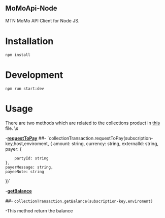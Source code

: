 ## MoMoApi-Node
MTN MoMo API Client for Node JS. 

# Installation
` npm install `

#  Development 
` npm run start:dev `


#  Usage 
There are two methods which are related to the collections product in [this](https://github.com/Kaminto/momoapi-node/blob/master/src/main.ts) file. \s


-[**requestToPay**](https://github.com/Kaminto/momoapi-node/blob/master/src/main.ts#L12)
##-
`collectionTransaction.requestToPay(subscription-key,host,enviroment, {
    amount: string,
    currency: string,
    externalId: string,
    payer: {
        
        partyId: string
    },
    payerMessage: string,
    payeeNote: string
})`



-[**getBalance**](https://github.com/Kaminto/momoapi-node/blob/master/src/main.ts#L27)

##-
`collectionTransaction.getBalance(subscription-key,enviroment)`

-This method return the balance